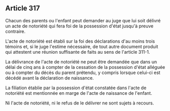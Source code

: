Article 317
----
Chacun des parents ou l'enfant peut demander au juge que lui soit délivré un
acte de notoriété qui fera foi de la possession d'état jusqu'à preuve contraire.

L'acte de notoriété est établi sur la foi des déclarations d'au moins trois
témoins et, si le juge l'estime nécessaire, de tout autre document produit qui
attestent une réunion suffisante de faits au sens de l'article 311-1.

La délivrance de l'acte de notoriété ne peut être demandée que dans un délai de
cinq ans à compter de la cessation de la possession d'état alléguée ou à compter
du décès du parent prétendu, y compris lorsque celui-ci est décédé avant la
déclaration de naissance.

La filiation établie par la possession d'état constatée dans l'acte de notoriété
est mentionnée en marge de l'acte de naissance de l'enfant.

Ni l'acte de notoriété, ni le refus de le délivrer ne sont sujets à recours.
